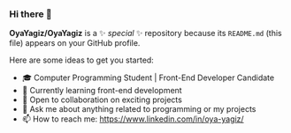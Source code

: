 ### Hi there 👋


**OyaYagiz/OyaYagiz** is a ✨ _special_ ✨ repository because its `README.md` (this file) appears on your GitHub profile.

Here are some ideas to get you started:

- 🎓 Computer Programming Student | Front-End Developer Candidate
- 🌱 Currently learning front-end development
- 👯 Open to collaboration on exciting projects
- 💬 Ask me about anything related to programming or my projects
- 📫 How to reach me: https://www.linkedin.com/in/oya-yagiz/

